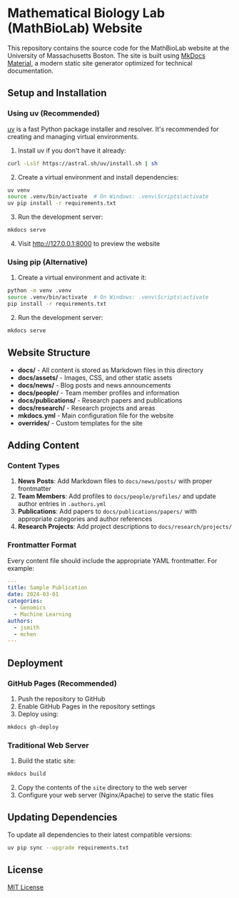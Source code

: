 # Mathematical Biology Lab (MathBioLab) Website

This repository contains the source code for the MathBioLab website at the University of Massachusetts Boston. The site is built using [MkDocs Material](https://squidfunk.github.io/mkdocs-material/), a modern static site generator optimized for technical documentation.

## Setup and Installation

### Using uv (Recommended)

[uv](https://github.com/astral-sh/uv) is a fast Python package installer and resolver. It's recommended for creating and managing virtual environments.

1. Install uv if you don't have it already:
```bash
curl -LsSf https://astral.sh/uv/install.sh | sh
```

2. Create a virtual environment and install dependencies:
```bash
uv venv
source .venv/bin/activate  # On Windows: .venv\Scripts\activate
uv pip install -r requirements.txt
```

3. Run the development server:
```bash
mkdocs serve
```

4. Visit http://127.0.0.1:8000 to preview the website

### Using pip (Alternative)

1. Create a virtual environment and activate it:
```bash
python -m venv .venv
source .venv/bin/activate  # On Windows: .venv\Scripts\activate
pip install -r requirements.txt
```

2. Run the development server:
```bash
mkdocs serve
```

## Website Structure

- **docs/** - All content is stored as Markdown files in this directory
- **docs/assets/** - Images, CSS, and other static assets
- **docs/news/** - Blog posts and news announcements
- **docs/people/** - Team member profiles and information
- **docs/publications/** - Research papers and publications
- **docs/research/** - Research projects and areas
- **mkdocs.yml** - Main configuration file for the website
- **overrides/** - Custom templates for the site

## Adding Content

### Content Types

1. **News Posts**: Add Markdown files to `docs/news/posts/` with proper frontmatter
2. **Team Members**: Add profiles to `docs/people/profiles/` and update author entries in `.authors.yml`
3. **Publications**: Add papers to `docs/publications/papers/` with appropriate categories and author references
4. **Research Projects**: Add project descriptions to `docs/research/projects/`

### Frontmatter Format

Every content file should include the appropriate YAML frontmatter. For example:

```yaml
---
title: Sample Publication
date: 2024-03-01
categories:
  - Genomics
  - Machine Learning
authors:
  - jsmith
  - mchen
---
```

## Deployment

### GitHub Pages (Recommended)
1. Push the repository to GitHub
2. Enable GitHub Pages in the repository settings
3. Deploy using:
```bash
mkdocs gh-deploy
```

### Traditional Web Server
1. Build the static site:
```bash
mkdocs build
```
2. Copy the contents of the `site` directory to the web server
3. Configure your web server (Nginx/Apache) to serve the static files

## Updating Dependencies

To update all dependencies to their latest compatible versions:

```bash
uv pip sync --upgrade requirements.txt
```

## License

[MIT License](LICENSE)
